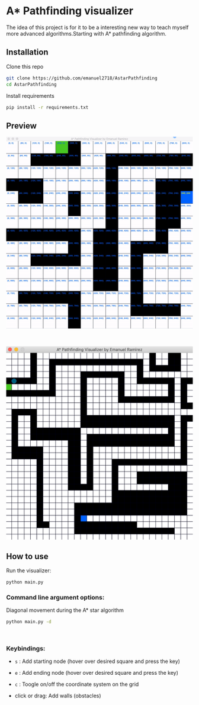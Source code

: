 # A* Pathfinding visualizer
The idea of this project is for it to be a interesting new way to teach myself more advanced algorithms.Starting with A* pathfinding algorithm.


## Installation

Clone this repo

```bash
git clone https://github.com/emanuel2718/AstarPathfinding
cd AstarPathfinding
```

Install requirements

```bash
pip install -r requirements.txt
```

## Preview

![Coordinate update](videos/coordinateUpdate.gif)

&nbsp;
&nbsp;

![Random case1](videos/case1.gif)



## How to use
Run the visualizer:
```bash
python main.py
```
### Command line argument options:

Diagonal movement during the A* star algorithm
```bash
python main.py -d
```

&nbsp;
### Keybindings:

- `s` : Add starting node (hover over desired square and press the key)

- `e` : Add ending node (hover over desired square and press the key)

- `c` : Toogle on/off the coordinate system on the grid

- click or drag: Add walls (obstacles)

